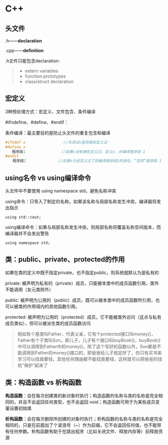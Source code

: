 # C++
## 头文件
.h——**declaration** 

.cpp——**definition**

.h文件只能包含declaration:

> * extern variables
> * function prototypes
> * class/struct declaration

## 宏定义
3种预处理方式：宏定义、文件包含、条件编译

#ifndefine、#define、#endif：

条件编译：最主要目的是防止头文件的重复包含和编译

```c++
#ifndef x                 //先测试x是否被宏定义过
#define x
   程序段1                //如果x没有被宏定义过，定义x，并编译程序段 1
#endif   
　　程序段2 　　          //如果x已经定义过了则编译程序段2的语句，“忽视”程序段 1
```
## using名令 vs using编译命令
头文件中不要使用 using namespace std，避免名称冲突

using命令：只导入了制定的名称。如果该名称与局部名称发生冲突，编译器将发出指示
```
using std::cout;
```
using编译命令：如果与局部名称发生冲突，则局部名称将覆盖名称空间版本，而编译器并不会发出警告
```
using namespace std;
```
## 类：public、private、protected的作用
如果在类的定义中既不指定private，也不指定public，则系统就默认为是私有的

private: 被声明为私有的（private）成员，只能被本类中的成员函数引用，类外不能调用（友元类除外）

public: 被声明为公用的（public）成员，既可以被本类中的成员函数所引用，也可以被类的作用域内的其他函数引用。

protected: 被声明为公用的（protected）成员，它不能被类外访问（这点与私有成员类似），但可以被派生类的成员函数访问

> 假如有个基类叫Father，代表父亲，它有个protected接口叫money()，Father有个子类叫Son，即儿子，儿子有个接口叫buyBook()，buyBook()中可以调用到Father中的money()，除了这个写好的函数以外，Son都是不能调用到Father的money()接口的，即爸爸给儿子规定好了，你只有买书来学习可以找我要钱，其他任何理由都不能找我要钱，这样就可以把爸爸的钱给“保护”起来了

## 类：构造函数 vs 析构函数
**构造函数**：会在每次创建类的新对象时执行；构造函数的名称与类的名称是完全相同的，并且不会返回任何类型，也不会返回 void；构造函数可用于为某些成员变量设置初始值

**析构函数**：会在每次删除所创建的对象时执行；析构函数的名称与类的名称是完全相同的，只是在前面加了个波浪号（~）作为前缀，它不会返回任何值，也不能带有任何参数。析构函数有助于在跳出程序（比如关闭文件、释放内存等）前释放资源
